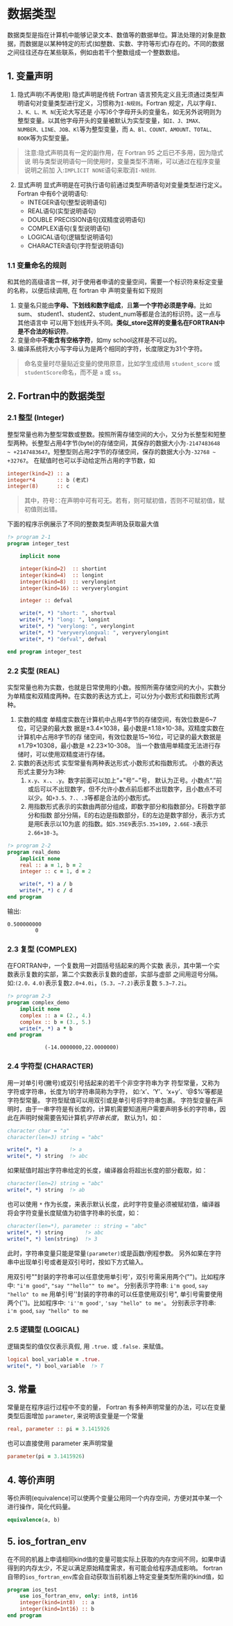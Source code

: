 # 数据类型
数据类型是指在计算机中能够记录文本、数值等的数据单位。算法处理的对象是数据，而数据是以某种特定的形式(如整数、实数、字符等形式)存在的。不同的数据之间往往还存在某些联系，例如由若干个整数组成一个整数数组。

## 1. 变量声明
1. 隐式声明(不再使用)
隐式声明是传统 Fortran 语言预先定义且无须通过类型声明语句对变量类型进行定义，习惯称为`I-N规则`。Fortran 规定，凡以字母`I、J、K、L、M、N`(无论大写还是 小写)6个字母开头的变量名，如无另外说明则为整型变量。以其他字母开头的变量被默认为实型变量，如`I、J、IMAX、NUMBER、LINE、JOB、Kl`等为整型变量，而 `A、Bl、COUNT、AMOUNT、TOTAL、BOOK`等为实型变量。
> 注意:隐式声明具有一定的副作用，在 Fortran 95 之后已不多用，因为隐式说 明与类型说明语句一同使用时，变量类型不清晰，可以通过在程序变量说明之前加 入:`IMPLICIT NONE`语句来取消`I-N规则`.

2. 显式声明
显式声明是在可执行语句前通过类型声明语句对变量类型进行定义。
Fortran 中有6个说明语句:
    - INTEGER语句(整型说明语句)
    - REAL语句(实型说明语句)
    - DOUBLE PRECISION语句(双精度说明语句)
    - COMPLEX语句(复型说明语句)
    - LOGICAL语句(逻辑型说明语句)
    - CHARACTER语句(字符型说明语句)

### 1.1 变量命名的规则
和其他的高级语言一样, 对于使用者申请的变量空间，需要一个标识符来标定变量的名称，以便后续调用, 在 fortran 中 声明变量有如下规则
1. 变量名只能由**字母、下划线和数字组成**，且**第一个字符必须是字母**。比如sum、 student1、student2、student_num等都是合法的标识符。这一点与其他语言中 可以用下划线开头不同。**类似_store这样的变量名在FORTRAN中是不合法的标识符**。
2. 变量命中**不能含有空格字符**，如my school这样是不可以的。
3. 编译系统将大小写字母认为是两个相同的字符，长度限定为31个字符。
>命名变量时尽量贴近变量的使用原意，比如学生成绩用 `student_score` 或 `studentScore`命名，而不是 `a` 或 `ss`。

## 2. Fortran中的数据类型
### 2.1 整型 (Integer)
整型常量也称为整型常数或整数。按照所需存储空间的大小，又分为长整型和短整 型两种。长整型占用4字节(byte)的存储空间，其保存的数据大小为`-2147483648 ~ +2147483647`。短整型则占用2字节的存储空间，保存的数据大小为`-32768 ~ +32767`。
在赋值时也可以手动给定所占用的字节数，如
```fortran
integer(kind=2) :: a
integer*4       :: b (老式)
integer(8)      :: c
```
>其中，符号∷在声明中可有可无。若有，则可赋初值，否则不可赋初值，赋初值则出错。

下面的程序示例展示了不同的整数类型声明及获取最大值
```fortran
!> program 2-1
program integer_test

    implicit none

    integer(kind=2)  :: shortint
    integer(kind=4)  :: longint
    integer(kind=8)  :: verylongint
    integer(kind=16) :: veryverylongint

    integer :: defval

    write(*, *) "short: ", shortval
    write(*, *) "long: ", longint
    write(*, *) "verylong: ", verylongint
    write(*, *) "veryverylongval: ", veryverylongint
    write(*, *) "defval", defval

end program integer_test

```
### 2.2 实型 (REAL)
实型常量也称为实数，也就是日常使用的小数。按照所需存储空间的大小，实数分为单精度和双精度两种。在实数的表达方式上，可以分为小数形式和指数形式两种。
1. 实数的精度
单精度实数在计算机中占用4字节的存储空间，有效位数是6\~7位，可记录的最大数 据是±3.4×1038，最小数是±1.18×10-38。双精度实数在计算机中占用8字节的存 储空间，有效位数是15\~16位，可记录的最大数据是±1.79×10308，最小数是 ±2.23×10-308。
当一个数值用单精度无法进行存储时，可以使用双精度进行存储。
2. 实数的表达形式
实型常量有两种表达形式:小数形式和指数形式。
小数的表达形式主要分为3种:
    1. `x.y`、`x.`、`.y`。数字前面可以加上“+”号“−”号， 默认为正号。小数点“.”前或后可以不出现数字，但不允许小数点前后都不出现数字，且小数点不可以少。如`+3.5、7.、.3`等都是合法的小数形式。
    2. 用指数形式表示的实数由两部分组成，即数字部分和指数部分。E将数字部分和指数 部分分隔，E的右边是指数部分，E的左边是数字部分，表示方式是用E表示以10为底 的指数。如`5.35E9`表示`5.35×109`，`2.66E-3`表示`2.66×10-3`。
```fortran
!> program 2-2
program real_demo
    implicit none
    real :: a = 1, b = 2
    integer :: c = 1, d = 2

    write(*, *) a / b
    write(*, *) c / d
end program
```
输出:
```
0.500000000
         0
```

### 2.3 复型 (COMPLEX)
在FORTRAN中，一个复数用一对圆括号括起来的两个实数 表示，其中第一个实数表示复数的实部，第二个实数表示复数的虚部，实部与虚部 之间用逗号分隔。如:`(2.0，4.0)`表示复数`2.0+4.0i`，`(5.3，−7.2)`表示复数 `5.3−7.2i`。
```fortran
!> program 2-3
program complex_demo
    implicit none
    complex :: a = (2., 4.)
    complex :: b = (3., 5.)
    write(*, *) a * b
end program
```
```
            (-14.0000000,22.0000000)
```
### 2.4 字符型 (CHARACTER)
用一对单引号(撇号)或双引号括起来的若干个非空字符串为字
符型常量，又称为字符或字符串，长度为1的字符串简称为字符， 如:‘x’、‘Y’、‘x+y’、‘@$%’等都是字符型常量。
字符型赋值可以用双引或是单引号将字符串包裹。
字符型变量在声明时，由于一串字符是有长度的，计算机需要知道用户需要声明多长的字符串，因此在声明时候需要告知计算机*字符串长度*， 默认为1，如：
```fortran
character char = "a"
character(len=3) string = "abc"

write(*, *) a       !> a
write(*, *) string  !> abc
```
如果赋值时超出字符串给定的长度，编译器会将超出长度的部分截取，如：
```fortran
character(len=2) string = "abc"
write(*, *) string  !> ab
```
也可以使用 `*` 作为长度，来表示默认长度，此时字符变量必须被赋初值，编译器将会字符变量长度赋值为初值字符串的长度，如：
```fortran
character(len=*), parameter :: string = "abc"
write(*, *) string       !> abc
write(*, *) len(string)  !> 3
```
此时，字符串变量只能是常量`(parameter)`或是函数/例程参数。
另外如果在字符串中出现单引号或者是双引号时，按如下方式输入。

用双引号""封装的字符串可以任意使用单引号'，双引号需采用两个("")。比如程序中:
`"i'm good"`, `"say ""hello"" to me"`。
分别表示字符串:
`i'm good`, `say "hello" to me`
用单引号''封装的字符串的可以任意使用双引号", 单引号需要使用两个('')。比如程序中:
`'i''m good'`, `'say "hello" to me'`。
分别表示字符串:
`i'm good`, `say "hello" to me`



### 2.5 逻辑型 (LOGICAL)
逻辑类型的值仅仅表示真假, 用 `.true.` 或 `.false.` 来赋值。
```fortran
logical bool_variable = .true.
write(*, *) bool_variable  !> T
```

## 3. 常量
常量是在程序运行过程中不变的量， Fortran 有多种声明常量的办法，可以在变量类型后面增加 `parameter`, 来说明该变量是一个常量
```fortran
real, parameter :: pi = 3.1415926
```
也可以直接使用 parameter 来声明常量
```fortran
parameter(pi = 3.1415926)
```

## 4. 等价声明
等价声明(equivalence)可以使两个变量公用同一个内存空间，方便对其中某一个进行操作，简化代码量。
```fortran
equivalence(a, b)
```


## 5. ios_fortran_env
在不同的机器上申请相同kind值的变量可能实际上获取的内存空间不同，如果申请得到的内存太少，不足以满足原始精度需求，有可能会给程序造成影响。
fortran自带的`ios_fortran_env`库会自动获取当前机器上特定变量类型所需的kind值，如
```fortran
program ios_test
    use ios_fortran_env, only: int8, int16
    integer(kind=int8)  :: a
    integer(kind=1nt16) :: b
end program
```
